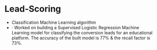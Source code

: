 # Lead-Scoring

* Classification Machine Learning algorithm
* ·	Worked on building a Supervised Logistic Regression Machine Learning model for classifying the conversion leads for an educational platform. The accuracy of the built model is 77% & the recall factor is 73%. 


